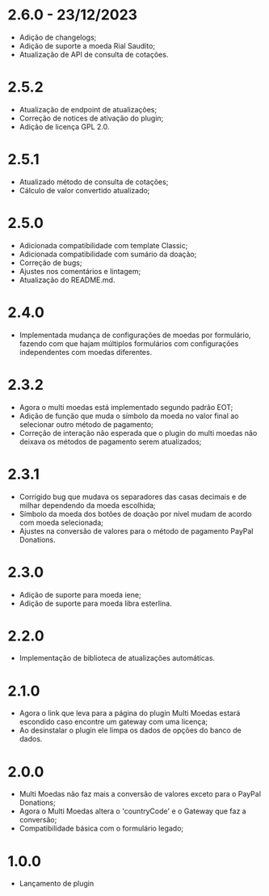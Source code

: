 # 2.6.0 - 23/12/2023
* Adição de changelogs;
* Adição de suporte a moeda Rial Saudito;
* Atualização de API de consulta de cotações.

# 2.5.2
* Atualização de endpoint de atualizações;
* Correção de notices de ativação do plugin;
* Adição de licença GPL 2.0.

# 2.5.1
* Atualizado método de consulta de cotações;
* Cálculo de valor convertido atualizado;

# 2.5.0
* Adicionada compatibilidade com template Classic;
* Adicionada compatibilidade com sumário da doação;
* Correção de bugs;
* Ajustes nos comentários e lintagem;
* Atualização do README.md.

# 2.4.0
* Implementada mudança de configurações de moedas por formulário, fazendo com que hajam múltiplos formulários com configurações independentes com moedas diferentes.

# 2.3.2
* Agora o multi moedas está implementado segundo padrão EOT;
* Adição de função que muda o símbolo da moeda no valor final ao selecionar outro método de pagamento;
* Correção de interação não esperada que o plugin do multi moedas não deixava os métodos de pagamento serem atualizados;

# 2.3.1
* Corrigido bug que mudava os separadores das casas decimais e de milhar dependendo da moeda escolhida;
* Símbolo da moeda dos botões de doação por nível mudam de acordo com moeda selecionada;
* Ajustes na conversão de valores para o método de pagamento PayPal Donations.

# 2.3.0
* Adição de suporte para moeda iene;
* Adição de suporte para moeda libra esterlina.

# 2.2.0
* Implementação de biblioteca de atualizações automáticas.

# 2.1.0
* Agora o link que leva para a página do plugin Multi Moedas estará escondido caso encontre um gateway com uma licença;
* Ao desinstalar o plugin ele limpa os dados de opções do banco de dados.

# 2.0.0
* Multi Moedas não faz mais a conversão de valores exceto para o PayPal Donations;
* Agora o Multi Moedas altera o 'countryCode' e o Gateway que faz a conversão;
* Compatibilidade básica com o formulário legado;

# 1.0.0
* Lançamento de plugin